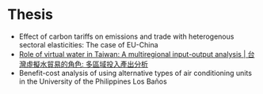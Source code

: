 # Thesis

* Effect of carbon tariffs on emissions and trade with heterogenous sectoral elasticities: The case of EU-China
* [Role of virtual water in Taiwan: A multiregional input-output analysis | 台灣虛擬水貿易的角色: 多區域投入產出分析](https://tdr.lib.ntu.edu.tw/jspui/handle/123456789/85389)
* Benefit-cost analysis of using alternative types of air conditioning units in the University of the Philippines Los Baños

